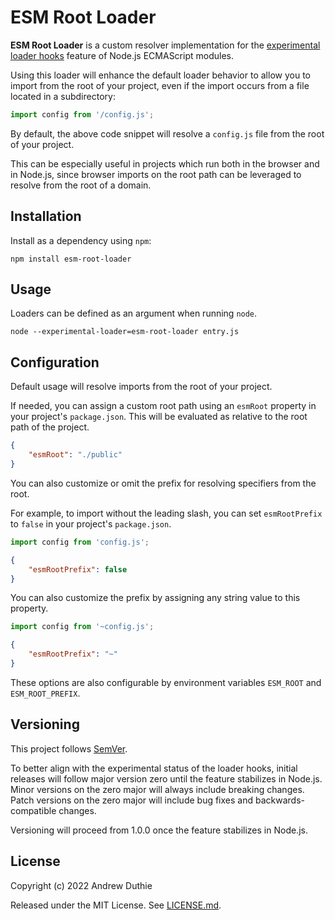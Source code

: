 # ESM Root Loader

**ESM Root Loader** is a custom resolver implementation for the [experimental loader hooks](https://nodejs.org/dist/latest-v12.x/docs/api/esm.html#esm_experimental_loader_hooks) feature of Node.js ECMAScript modules.

Using this loader will enhance the default loader behavior to allow you to import from the root of your project, even if the import occurs from a file located in a subdirectory:

```js
import config from '/config.js';
```

By default, the above code snippet will resolve a `config.js` file from the root of your project.

This can be especially useful in projects which run both in the browser and in Node.js, since browser imports on the root path can be leveraged to resolve from the root of a domain.

## Installation

Install as a dependency using `npm`:

```
npm install esm-root-loader
```

## Usage

Loaders can be defined as an argument when running `node`.

```
node --experimental-loader=esm-root-loader entry.js
```

## Configuration

Default usage will resolve imports from the root of your project.

If needed, you can assign a custom root path using an `esmRoot` property in your project's `package.json`. This will be evaluated as relative to the root path of the project.

```json
{
	"esmRoot": "./public"
}
```

You can also customize or omit the prefix for resolving specifiers from the root.

For example, to import without the leading slash, you can set `esmRootPrefix` to `false` in your project's `package.json`.

```js
import config from 'config.js';
```

```json
{
	"esmRootPrefix": false
}
```

You can also customize the prefix by assigning any string value to this property.

```js
import config from '~config.js';
```

```json
{
	"esmRootPrefix": "~"
}
```

These options are also configurable by environment variables `ESM_ROOT` and `ESM_ROOT_PREFIX`.

## Versioning

This project follows [SemVer](https://semver.org/).

To better align with the experimental status of the loader hooks, initial releases will follow major version zero until the feature stabilizes in Node.js. Minor versions on the zero major will always include breaking changes. Patch versions on the zero major will include bug fixes and backwards-compatible changes.

Versioning will proceed from 1.0.0 once the feature stabilizes in Node.js.

## License

Copyright (c) 2022 Andrew Duthie

Released under the MIT License. See [LICENSE.md](./LICENSE.md).

